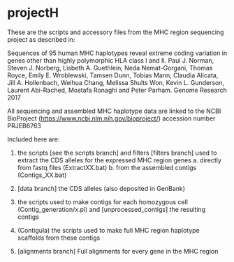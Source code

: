 # projectH

These are the scripts and accessory files from the MHC region sequencing project as described in:

Sequences of 95 human MHC haplotypes reveal extreme coding variation in genes other than highly polymorphic HLA class I and II.
Paul J. Norman, Steven J. Norberg, Lisbeth A. Guethlein, Neda Nemat-Gorgani, Thomas Royce, Emily E. Wroblewski, Tamsen Dunn, Tobias Mann, Claudia Alicata, Jill A. Hollenbach, Weihua Chang, Melissa Shults Won, Kevin L. Gunderson, Laurent Abi-Rached, Mostafa Ronaghi and Peter Parham.
Genome Research 2017

All sequencing and assembled MHC haplotype data are linked to the NCBI BioProject (https://www.ncbi.nlm.nih.gov/bioproject/) accession number PRJEB6763

Included here are:

1. the scripts [see the scripts branch] and filters [filters branch] used to extract the CDS alleles for the expressed MHC region genes a. directly from fastq files (ExtractXX.bat) b. from the assembled contigs (Contigs_XX.bat)

2. [data branch] the CDS alleles (also deposited in GenBank)

3. the scripts used to make contigs for each homozygous cell (Contig_generation/x.pl) and [unprocessed_contigs] the resulting contigs

4. (Contigula) the scripts used to make full MHC region haplotype scaffolds from these contigs

5. [alignments branch] Full alignments for every gene in the MHC region 
